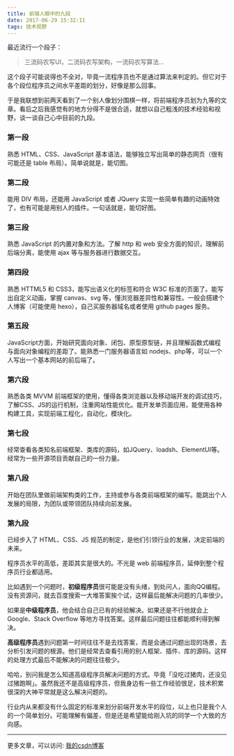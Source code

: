 ```yaml
---
title: 前端人眼中的九段
date: 2017-06-29 15:32:11
tags: 技术视野
---
```


最近流行一个段子：

> 三流码农写UI，二流码农写架构，一流码农写算法...

这个段子可能说得也不全对，毕竟一流程序员也不是通过算法来判定的。但它对于各个段位程序员之间水平差距的划分，好像是那么回事。

<!--more-->

于是我联想到前两天看到了一个别人像划分围棋一样，将前端程序员划为九等的文章。看后之后我感觉有的地方分得不是很合适，就想以自己粗浅的技术经验和视野，谈一谈自己心中目前的九段。

### 第一段
熟悉 HTML、CSS、JavaScript 基本语法，能够独立写出简单的静态网页（很有可能还是 table 布局）。简单说就是，能切图。

### 第二段
能用 DIV 布局，还能用 JavaScript 或者 JQuery 实现一些简单有趣的动画特效了，也有可能是用别人的插件。一句话就是，能切好图。

### 第三段
熟悉 JavaScript 的内置对象和方法。了解 http 和 web 安全方面的知识，理解前后端分离，能使用 ajax 等与服务器进行数据交互。


### 第四段
熟悉 HTTML5 和 CSS3，能写出语义化的标签和符合 W3C 标准的页面了。能写出自定义动画，掌握 canvas、svg 等，懂浏览器差异性和兼容性。一般会搭建个人博客（可能使用 hexo），自己买服务器域名或者使用 github pages 服务。

### 第五段
JavaScript方面，开始研究面向对象、闭包、原型原型链，并且理解函数式编程与面向对象编程的差距了。能熟悉一门服务器语言如 nodejs、php等，可以一个人写出一个基本网站的前后端了。

### 第六段
熟悉各类 MVVM 前端框架的使用，懂得各类浏览器以及移动端开发的调试技巧，了解CSS、JS的运行机制，注重网站性能优化。能开发单页面应用，能使用各种构建工具，实现前端工程化，自动化，模块化。

### 第七段
经常查看各类知名前端框架、类库的源码，如JQuery、loadsh、ElementUI等。经常为一些开源项目贡献自己的一份力量。

### 第八段
开始在团队里做前端架构类的工作，主持或参与各类前端框架的编写。能跳出个人发展的局限，为团队或带领团队持续向前发展。

### 第九段
已经步入了 HTML、CSS、JS 规范的制定，是他们引领行业的发展，决定前端的未来。

程序员水平的高低，差距其实是很大的。不光是 web 前端程序员，延伸到整个程序员行业都适用。

比如遇到一个问题时，**初级程序员**很可能是没有头绪，到处问人，面向QQ编程。没有资源问，就去百度搜索一大堆答案挨个试，这样最后能解决问题的几率很少。

如果是**中级程序员**，他会结合自己已有的经验解决。如果还是不行他就会上 Google、Stack Overflow 等地方寻找答案。这样最后问题往往都能顺利得到解决。

**高级程序员**遇到问题第一时间往往不是去找答案，而是会通过问题出现的场景，去分析引发问题的根源。他们是经常去查看引用的别人框架、插件、库的源码。这样的处理方式最后不能解决的问题往往极少。

哈哈，别问我是怎么知道高级程序员解决问题的方式。毕竟「没吃过猪肉，还没见过猪跑啊」。虽然我还不是高级程序员，但我身边有一些工作经验很足，技术积累很深的大神平常就是这么解决问题的。

行业内从来都没有什么固定的标准来划分前端开发水平的段位，以上也只是我个人的一个简单划分。可能理解有偏差，但是还是希望能给刚入坑的同学一个大致的方向感。

***

更多文章，可以访问: [我的csdn博客](http://blog.csdn.net/u014326381/article)

